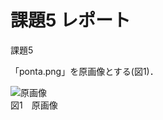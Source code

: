 # 課題5 レポート

課題5

「ponta.png」を原画像とする(図1)．

![原画像](https://github.com/be-bird/image_processing/blob/master/images/ponta.png?raw=true)  
図1　原画像

